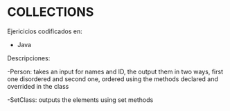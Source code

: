 # COLLECTIONS

Ejericicios codificados en:
- Java

Descripciones:

-Person: takes an input for names and ID, the output them in two ways, first one disordered and second one, ordered using the methods declared and overrided in the class

-SetClass: outputs the elements using set methods